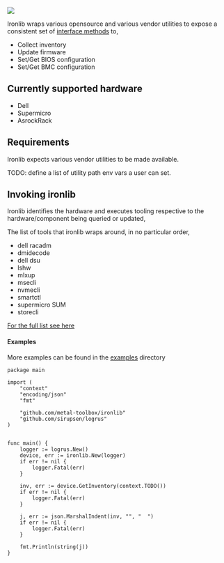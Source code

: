 ![](https://img.shields.io/badge/Stability-Maintained-green.svg)

Ironlib wraps various opensource and various vendor utilities to expose a consistent set of [interface methods](https://github.com/metal-toolbox/ironlib/blob/main/model/interface.go) to,

 - Collect inventory
 - Update firmware
 - Set/Get BIOS configuration
 - Set/Get BMC configuration

## Currently supported hardware

- Dell
- Supermicro
- AsrockRack

## Requirements

Ironlib expects various vendor utilities to be made available.

TODO: define a list of utility path env vars a user can set.

## Invoking ironlib

Ironlib identifies the hardware and executes tooling respective to the hardware/component being queried or updated,

The list of tools that ironlib wraps around, in no particular order,

- dell racadm
- dmidecode
- dell dsu
- lshw
- mlxup
- msecli
- nvmecli
- smartctl
- supermicro SUM
- storecli

 [For the full list see here](https://github.com/metal-toolbox/ironlib/tree/main/utils)


#### Examples

More examples can be found in the [examples](examples/) directory
```
package main

import (
	"context"
	"encoding/json"
	"fmt"

	"github.com/metal-toolbox/ironlib"
	"github.com/sirupsen/logrus"
)


func main() {
	logger := logrus.New()
	device, err := ironlib.New(logger)
	if err != nil {
		logger.Fatal(err)
	}

	inv, err := device.GetInventory(context.TODO())
	if err != nil {
		logger.Fatal(err)
	}

	j, err := json.MarshalIndent(inv, "", "  ")
	if err != nil {
		logger.Fatal(err)
	}

	fmt.Println(string(j))
}

```

